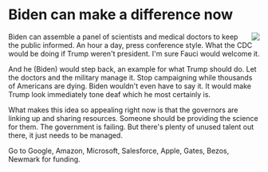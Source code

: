 # Biden can make a difference now
<img src="http://scripting.com/images/2017/06/29/thinkUsa.png" border="0" align="right">Biden can assemble a panel of scientists and medical doctors to keep the public informed. An hour a day, press conference style. What the CDC would be doing if Trump weren't president. I'm sure Fauci would welcome it. 

And he (Biden) would step back, an example for what Trump should do. Let the doctors and the military manage it. Stop campaigning while thousands of Americans are dying. Biden wouldn't even have to say it. It would make Trump look immediately tone deaf which he most certainly is. 

What makes this idea so appealing right now is that the governors are linking up and sharing resources. Someone should be providing the science for them. The government is failing. But there's plenty of unused talent out there, it just needs to be managed. 

Go to Google, Amazon, Microsoft, Salesforce, Apple, Gates, Bezos, Newmark for funding. 

